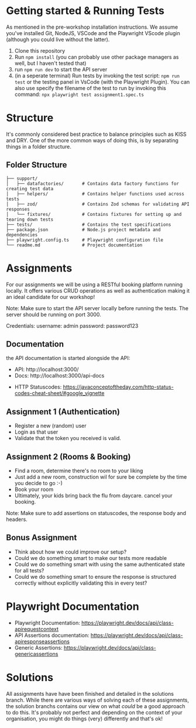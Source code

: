 # Getting started & Running Tests
As mentioned in the pre-workshop installation instructions. We assume you've installed Git, NodeJS, VSCode and the Playwright VScode plugin (although you could live without the latter).

1. Clone this repository
2. Run `npm install` (you can probably use other package managers as well, but I haven't tested that)
3. run `npm run dev` to start the API server
3. (in a seperate terminal) Run tests by invoking the test script: `npm run test` or the testing panel in VsCode (with the Playwright Plugin). You can also use specify the filename of the test to run by invoking this command: `npx playwright test assignment1.spec.ts`

# Structure
It's commonly considered best practice to balance principles such as KISS and DRY. One of the more common ways of doing this, is by separating things in a folder structure.

## Folder Structure

```
├── support/
│   ├── datafactories/       # Contains data factory functions for creating test data
│   ├── helpers/             # Contains helper functions used across tests
│   ├── zod/                 # Contains Zod schemas for validating API responses
│   └── fixtures/            # Contains fixtures for setting up and tearing down tests
├── tests/                   # Contains the test specifications
├── package.json             # Node.js project metadata and dependencies
├── playwright.config.ts     # Playwright configuration file
└── readme.md                # Project documentation
```

# Assignments

For our assignments we will be using a RESTful booking platform running locally. It offers various CRUD operations as well as authentication making it an ideal candidate for our workshop!

Note: Make sure to start the API server locally before running the tests. The server should be running on port 3000.

Credentials:
username: admin
password: password123

## Documentation

the API documentation is started alongside the API:
* API: http://localhost:3000/
* Docs: http://localhost:3000/api-docs
- HTTP Statuscodes: https://javaconceptoftheday.com/http-status-codes-cheat-sheet/#google_vignette

## Assignment 1 (Authentication)

- Register a new (random) user
- Login as that user
- Validate that the token you received is valid.

## Assignment 2 (Rooms & Booking)

- Find a room, determine there's no room to your liking
- Just add a new room, construction wil for sure be complete by the time you decide to go :-)
- Book your room
- Ultimately, your kids bring back the flu from daycare. cancel your booking.

Note: Make sure to add assertions on statuscodes, the response body and headers.

## Bonus Assignment

- Think about how we could improve our setup?
- Could we do something smart to make our tests more readable
- Could we do something smart with using the same authenticated state for all tests?
- Could we do something smart to ensure the response is structured correctly without explicitly validating this in every test?


# Playwright Documentation

- Playwright Documentation: https://playwright.dev/docs/api/class-apirequestcontext
- API Assertions documentation: https://playwright.dev/docs/api/class-apiresponseassertions
- Generic Assertions: https://playwright.dev/docs/api/class-genericassertions


# Solutions
All assignments have have been finished and detailed in the solutions branch. While there are various ways of solving each of these assignments, the solution branchs contains our view on what _could_ be a good approach to do this. It's probably not perfect and depending on the context of your organisation, you might do things (very) differently and that's ok!